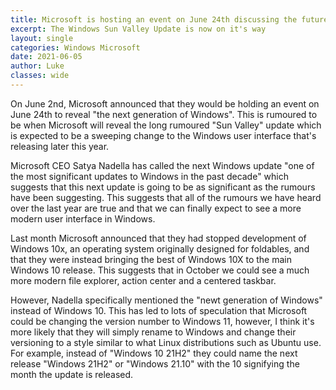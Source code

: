 ```yaml
---
title: Microsoft is hosting an event on June 24th discussing the future of Windows
excerpt: The Windows Sun Valley Update is now on it's way
layout: single
categories: Windows Microsoft
date: 2021-06-05
author: Luke
classes: wide
---
```


On June 2nd, Microsoft announced that they would be holding an event on June 24th to reveal "the next generation of Windows". This is rumoured to be when Microsoft will reveal the long rumoured "Sun Valley" update which is expected to be a sweeping change to the Windows user interface that's releasing later this year.

Microsoft CEO Satya Nadella has called the next Windows update "one of the most significant updates to Windows in the past decade" which suggests that this next update is going to be as significant as the rumours have been suggesting. This suggests that all of the rumours we have heard over the last year are true and that we can finally expect to see a more modern user interface in Windows.

Last month Microsoft announced that they had stopped development of Windows 10x, an operating system originally designed for foldables, and that they were instead bringing the best of Windows 10X to the main Windows 10 release. This suggests that in October we could see a much more modern file explorer, action center and a centered taskbar.

However, Nadella specifically mentioned the "newt generation of Windows" instead of Windows 10. This has led to lots of speculation that Microsoft could be changing the version number to Windows 11, however, I think it's more likely that they will simply rename to Windows and change their versioning to a style similar to what Linux distributions such as Ubuntu use. For example, instead of "Windows 10 21H2" they could name the next release "Windows 21H2" or "Windows 21.10" with the 10 signifying the month the update is released.
